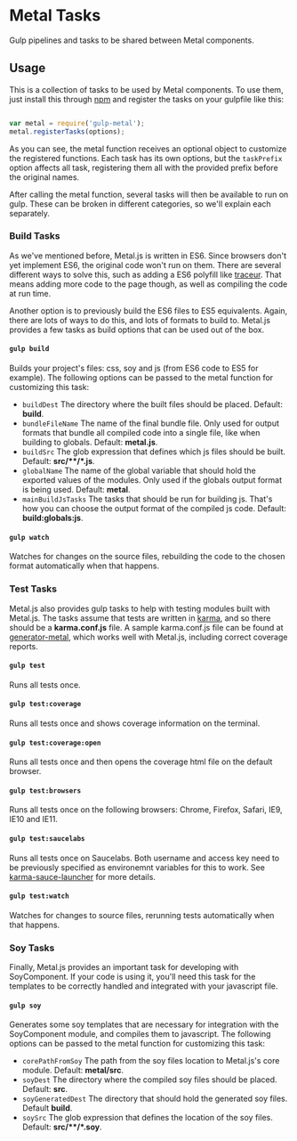 # Metal Tasks

Gulp pipelines and tasks to be shared between Metal components.

## Usage
This is a collection of tasks to be used by Metal components. To use them, just install this through [npm](https://www.npmjs.com/package/gulp-metal) and register the tasks on your gulpfile like this:

```js

var metal = require('gulp-metal');
metal.registerTasks(options);
```

As you can see, the metal function receives an optional object to customize the registered functions. Each task has its own options, but the `taskPrefix` option affects all task, registering them all with the provided prefix before the original names.

After calling the metal function, several tasks will then be available to run on gulp. These can be broken in different categories, so we'll explain each separately.

### Build Tasks

As we've mentioned before, Metal.js is written in ES6. Since browsers don't yet implement ES6, the original code won't run on them. There are several different ways to solve this, such as adding a ES6 polyfill like [traceur](https://github.com/google/traceur-compiler). That means adding more code to the page though, as well as compiling the code at run time.

Another option is to previously build the ES6 files to ES5 equivalents. Again, there are lots of ways to do this, and lots of formats to build to. Metal.js provides a few tasks as build options that can be used out of the box.

#### `gulp build`
Builds your project's files: css, soy and js (from ES6 code to ES5 for example). The following options can be passed to the metal function for customizing this task:
* `buildDest` The directory where the built files should be placed. Default: **build**.
* `bundleFileName` The name of the final bundle file. Only used for output formats that bundle all compiled code into a single file, like when building to globals. Default: **metal.js**.
* `buildSrc` The glob expression that defines which js files should be built. Default: **src/\*\*/\*.js**.
* `globalName` The name of the global variable that should hold the exported values of the modules. Only used if the globals output format is being used. Default: **metal**.
* `mainBuildJsTasks` The tasks that should be run for building js. That's how you can choose the output format of the compiled js code. Default: **build:globals:js**.

#### `gulp watch`
Watches for changes on the source files, rebuilding the code to the chosen format automatically when that happens.

### Test Tasks

Metal.js also provides gulp tasks to help with testing modules built with Metal.js. The tasks assume that tests are written in [karma](http://karma-runner.github.io/0.12/index.html), and so there should be a **karma.conf.js** file. A sample karma.conf.js file can be found at [generator-metal](https://github.com/metal/generator-metal/tree/master/app/templates), which works well with Metal.js, including correct coverage reports.

#### `gulp test`
Runs all tests once.

#### `gulp test:coverage`
Runs all tests once and shows coverage information on the terminal.

#### `gulp test:coverage:open`
Runs all tests once and then opens the coverage html file on the default browser.

#### `gulp test:browsers`
Runs all tests once on the following browsers: Chrome, Firefox, Safari, IE9, IE10 and IE11.

#### `gulp test:saucelabs`
Runs all tests once on Saucelabs. Both username and access key need to be previously specified as environemnt variables for this to work. See [karma-sauce-launcher](https://github.com/karma-runner/karma-sauce-launcher) for more details.

#### `gulp test:watch`
Watches for changes to source files, rerunning tests automatically when that happens.

### Soy Tasks

Finally, Metal.js provides an important task for developing with SoyComponent. If your code is using it, you'll need this task for the templates to be correctly handled and integrated with your javascript file.

#### `gulp soy`
Generates some soy templates that are necessary for integration with the SoyComponent module, and compiles them to javascript. The following options can be passed to the metal function for customizing this task:

* `corePathFromSoy` The path from the soy files location to Metal.js's core module. Default: **metal/src**.
* `soyDest` The directory where the compiled soy files should be placed. Default: **src**.
* `soyGeneratedDest` The directory that should hold the generated soy files. Default **build**.
* `soySrc` The glob expression that defines the location of the soy files. Default: **src/\*\*/\*.soy**.
